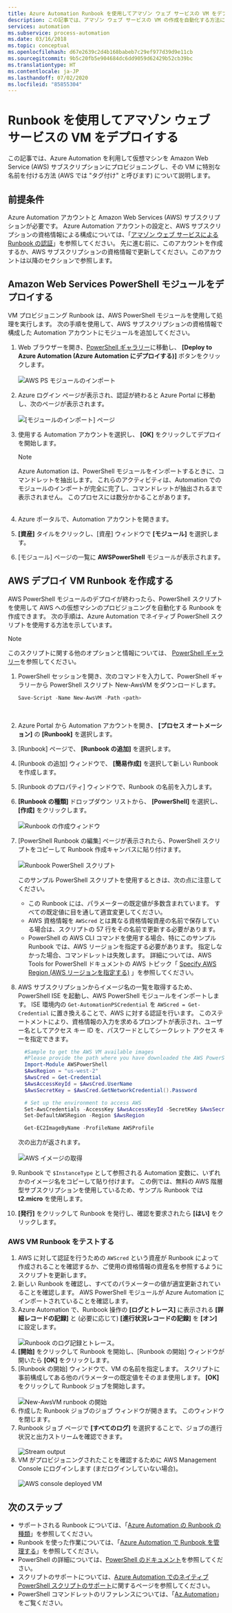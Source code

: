 ```yaml
---
title: Azure Automation Runbook を使用してアマゾン ウェブ サービスの VM をデプロイする
description: この記事では、アマゾン ウェブ サービスの VM の作成を自動化する方法について説明します。
services: automation
ms.subservice: process-automation
ms.date: 03/16/2018
ms.topic: conceptual
ms.openlocfilehash: d67e2639c2d4b168babeb7c29ef977d39d9e11cb
ms.sourcegitcommit: 9b5c20fb5e904684dc6dd9059d62429b52cb39bc
ms.translationtype: HT
ms.contentlocale: ja-JP
ms.lasthandoff: 07/02/2020
ms.locfileid: "85855304"
---
```

# <a name="deploy-an-amazon-web-services-vm-with-a-runbook"></a>Runbook を使用してアマゾン ウェブ サービスの VM をデプロイする

この記事では、Azure Automation を利用して仮想マシンを Amazon Web Service (AWS) サブスクリプションにプロビジョニングし、その VM に特別な名前を付ける方法 (AWS では "タグ付け" と呼びます) について説明します。

## <a name="prerequisites"></a>前提条件

Azure Automation アカウントと Amazon Web Services (AWS) サブスクリプションが必要です。 Azure Automation アカウントの設定と、AWS サブスクリプションの資格情報による構成については、「[アマゾン ウェブ サービスによる Runbook の認証](automation-config-aws-account.md)」を参照してください。 先に進む前に、このアカウントを作成するか、AWS サブスクリプションの資格情報で更新してください。このアカウントは以降のセクションで参照します。

## <a name="deploy-amazon-web-services-powershell-module"></a>Amazon Web Services PowerShell モジュールをデプロイする

VM プロビジョニング Runbook は、AWS PowerShell モジュールを使用して処理を実行します。 次の手順を使用して、AWS サブスクリプションの資格情報で構成した Automation アカウントにモジュールを追加してください。  

1. Web ブラウザーを開き、[PowerShell ギャラリー](https://www.powershellgallery.com/packages/AWSPowerShell/)に移動し、 **[Deploy to Azure Automation (Azure Automation にデプロイする)]** ボタンをクリックします。<br><br> ![AWS PS モジュールのインポート](./media/automation-scenario-aws-deployment/powershell-gallery-download-awsmodule.png)
2. Azure ログイン ページが表示され、認証が終わると Azure Portal に移動し、次のページが表示されます。<br><br> ![[モジュールのインポート] ページ](./media/automation-scenario-aws-deployment/deploy-aws-powershell-module-parameters.png)
3. 使用する Automation アカウントを選択し、 **[OK]** をクリックしてデプロイを開始します。

   > [!NOTE]
   > Azure Automation は、PowerShell モジュールをインポートするときに、コマンドレットを抽出します。 これらのアクティビティは、Automation でのモジュールのインポートが完全に完了し、コマンドレットが抽出されるまで表示されません。 このプロセスには数分かかることがあります。  
   > <br>

1. Azure ポータルで、Automation アカウントを開きます。
2. **[資産]** タイルをクリックし、[資産] ウィンドウで **[モジュール]** を選択します。
3. [モジュール] ページの一覧に **AWSPowerShell** モジュールが表示されます。

## <a name="create-aws-deploy-vm-runbook"></a>AWS デプロイ VM Runbook を作成する

AWS PowerShell モジュールのデプロイが終わったら、PowerShell スクリプトを使用して AWS への仮想マシンのプロビジョニングを自動化する Runbook を作成できます。 次の手順は、Azure Automation でネイティブ PowerShell スクリプトを使用する方法を示しています。  

> [!NOTE]
> このスクリプトに関する他のオプションと情報については、 [PowerShell ギャラリー](https://www.powershellgallery.com/packages/New-AwsVM/)を参照してください。
> 

1. PowerShell セッションを開き、次のコマンドを入力して、PowerShell ギャラリーから PowerShell スクリプト New-AwsVM をダウンロードします。<br>
   ```powershell
   Save-Script -Name New-AwsVM -Path <path>
   ```
   <br>
2. Azure Portal から Automation アカウントを開き、 **[プロセス オートメーション]** の **[Runbook]** を選択します。  
3. [Runbook] ページで、 **[Runbook の追加]** を選択します。
4. [Runbook の追加] ウィンドウで、 **[簡易作成]** を選択して新しい Runbook を作成します。
5. [Runbook のプロパティ] ウィンドウで、Runbook の名前を入力します。
6. **[Runbook の種類]** ドロップダウン リストから、 **[PowerShell]** を選択し、 **[作成]** をクリックします。<br><br> ![Runbook の作成ウィンドウ](./media/automation-scenario-aws-deployment/runbook-quickcreate-properties.png)
7. [PowerShell Runbook の編集] ページが表示されたら、PowerShell スクリプトをコピーして Runbook 作成キャンバスに貼り付けます。<br><br> ![Runbook PowerShell スクリプト](./media/automation-scenario-aws-deployment/runbook-powershell-script.png)<br>
   
    このサンプル PowerShell スクリプトを使用するときは、次の点に注意してください。

    * この Runbook には、パラメーターの既定値が多数含まれています。 すべての既定値に目を通して適宜変更してください。
    * AWS 資格情報を `AWScred` とは異なる資格情報資産の名前で保存している場合は、スクリプトの 57 行をその名前で更新する必要があります。  
    * PowerShell の AWS CLI コマンドを使用する場合、特にこのサンプル Runbook では、AWS リージョンを指定する必要があります。 指定しなかった場合、コマンドレットは失敗します。 詳細については、AWS Tools for PowerShell ドキュメントの AWS トピック「 [Specify AWS Region (AWS リージョンを指定する)](https://docs.aws.amazon.com/powershell/latest/userguide/pstools-installing-specifying-region.html) 」を参照してください。  

8. AWS サブスクリプションからイメージ名の一覧を取得するため、PowerShell ISE を起動し、AWS PowerShell モジュールをインポートします。 ISE 環境内の `Get-AutomationPSCredential` を `AWScred = Get-Credential` に置き換えることで、AWS に対する認証を行います。 このステートメントにより、資格情報の入力を求めるプロンプトが表示され、ユーザー名としてアクセス キー ID を、パスワードとしてシークレット アクセス キーを指定できます。 

      ```powershell
        #Sample to get the AWS VM available images
        #Please provide the path where you have downloaded the AWS PowerShell module
        Import-Module AWSPowerShell
        $AwsRegion = "us-west-2"
        $AwsCred = Get-Credential
        $AwsAccessKeyId = $AwsCred.UserName
        $AwsSecretKey = $AwsCred.GetNetworkCredential().Password
   
        # Set up the environment to access AWS
        Set-AwsCredentials -AccessKey $AwsAccessKeyId -SecretKey $AwsSecretKey -StoreAs AWSProfile
        Set-DefaultAWSRegion -Region $AwsRegion
   
        Get-EC2ImageByName -ProfileName AWSProfile
      ```
        
    次の出力が返されます。<br><br>
   ![AWS イメージの取得](./media/automation-scenario-aws-deployment/powershell-ise-output.png)<br>  
9. Runbook で `$InstanceType` として参照される Automation 変数に、いずれかのイメージ名をコピーして貼り付けます。 この例では、無料の AWS 階層型サブスクリプションを使用しているため、サンプル Runbook では **t2.micro** を使用します。  
10. **[発行]** をクリックして Runbook を発行し、確認を要求されたら **[はい]** をクリックします。

### <a name="test-the-aws-vm-runbook"></a>AWS VM Runbook をテストする

1. AWS に対して認証を行うための `AWScred` という資産が Runbook によって作成されることを確認するか、ご使用の資格情報の資産名を参照するようにスクリプトを更新します。    
2. 新しい Runbook を確認し、すべてのパラメーターの値が適宜更新されていることを確認します。
AWS PowerShell モジュールが Azure Automation にインポートされていることを確認します。  
3. Azure Automation で、Runbook 操作の **[ログとトレース]** に表示される **[詳細レコードの記録]** と (必要に応じて) **[進行状況レコードの記録]** を **[オン]** に設定します。<br><br> ![Runbook のログ記録とトレース](./media/automation-scenario-aws-deployment/runbook-settings-logging-and-tracing.png)。  
4. **[開始]** をクリックして Runbook を開始し、[Runbook の開始] ウィンドウが開いたら **[OK]** をクリックします。
5. [Runbook の開始] ウィンドウで、VM の名前を指定します。 スクリプトに事前構成してある他のパラメーターの既定値をそのまま使用します。 **[OK]** をクリックして Runbook ジョブを開始します。<br><br> ![New-AwsVM runbook の開始](./media/automation-scenario-aws-deployment/runbook-start-job-parameters.png)
6. 作成した Runbook ジョブのジョブ ウィンドウが開きます。 このウィンドウを閉じます。
7. Runbook ジョブ ページで **[すべてのログ]** を選択することで、ジョブの進行状況と出力ストリームを確認できます。<br><br> ![Stream output](./media/automation-scenario-aws-deployment/runbook-job-streams-output.png)
8. VM がプロビジョニングされたことを確認するために AWS Management Console にログインします (まだログインしていない場合)。<br><br> ![AWS console deployed VM](./media/automation-scenario-aws-deployment/aws-instances-status.png)

## <a name="next-steps"></a>次のステップ
 
* サポートされる Runbook については、「[Azure Automation の Runbook の種類](automation-runbook-types.md)」を参照してください。
* Runbook を使った作業については、「[Azure Automation で Runbook を管理する](manage-runbooks.md)」を参照してください。
* PowerShell の詳細については、[PowerShell のドキュメント](https://docs.microsoft.com/powershell/scripting/overview)を参照してください。
* スクリプトのサポートについては、[Azure Automation でのネイティブ PowerShell スクリプトのサポート](https://azure.microsoft.com/blog/announcing-powershell-script-support-azure-automation-2/)に関するページを参照してください。
* PowerShell コマンドレットのリファレンスについては、「[Az.Automation](https://docs.microsoft.com/powershell/module/az.automation/?view=azps-3.7.0#automation
)」をご覧ください。